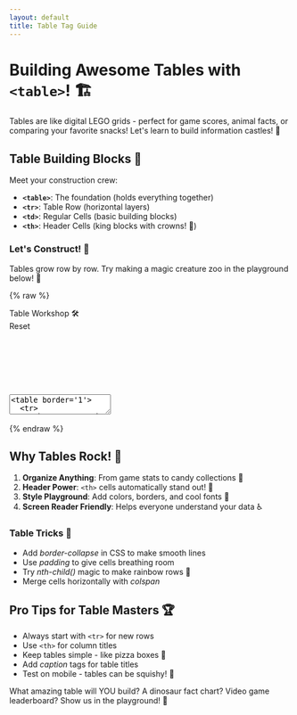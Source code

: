 ```yaml
---
layout: default
title: Table Tag Guide
---
```


# Building Awesome Tables with `<table>`! 🏗️

Tables are like digital LEGO grids - perfect for game scores, animal facts, or comparing your favorite snacks! Let's learn to build information castles! 🏰

## Table Building Blocks 🧱

Meet your construction crew:
- **`<table>`**: The foundation (holds everything together)
- **`<tr>`**: Table Row (horizontal layers)
- **`<td>`**: Regular Cells (basic building blocks)
- **`<th>`**: Header Cells (king blocks with crowns! 👑)

### Let's Construct! 🚧
Tables grow row by row. Try making a magic creature zoo in the playground below! 🦄

{% raw %}
<div class='demo-container'>
  <div class='demo-title'>
    <div>Table Workshop 🛠️</div>
    <div class='reset-button'>Reset</div>
  </div>
  <div class='code-container'>
    <textarea id="code" name="code">
<table border='1'>
  <tr>
    <th>Creature</th>
    <th>Superpower</th>
    <th>Snack</th>
  </tr>
  <tr>
    <td>Sparkle Unicorn</td>
    <td>Rainbow Magic</td>
    <td>Starlight Cookies</td>
  </tr>
  <tr>
    <td>Fire Dragon</td>
    <td>Lava Breath</td>
    <td>Spicy Peppers</td>
  </tr>
</table></textarea>
    <iframe id="preview" style="border:none;"></iframe>
  </div>
</div>

<script>
  // Standard interactive script
  var textarea = document.getElementById('code');
  var initialContent = textarea.value;
  
  document.querySelector('.reset-button').addEventListener('click', function() {
    editor.setValue(initialContent);
    updatePreview();
  });

  var editor = CodeMirror.fromTextArea(document.getElementById('code'), {
    mode: 'xml',
    lineNumbers: true,
    theme: 'dracula',
    matchBrackets: true
  });

  function updatePreview() {
    var iframe = document.getElementById('preview');
    var content = editor.getValue();
    var doc = iframe.contentWindow.document;
    doc.open();
    doc.write(content);
    doc.close();
  }

  editor.on('change', updatePreview);
  updatePreview();
</script>
{% endraw %}

## Why Tables Rock! 🤘

1. **Organize Anything**: From game stats to candy collections 🍭
2. **Header Power**: `<th>` cells automatically stand out! 💪
3. **Style Playground**: Add colors, borders, and cool fonts 🎨
4. **Screen Reader Friendly**: Helps everyone understand your data ♿

### Table Tricks 🎩
- Add _border-collapse_ in CSS to make smooth lines
- Use _padding_ to give cells breathing room
- Try _nth-child()_ magic to make rainbow rows 🌈
- Merge cells horizontally with _colspan_

## Pro Tips for Table Masters 🏆

- Always start with `<tr>` for new rows
- Use `<th>` for column titles
- Keep tables simple - like pizza boxes 🍕
- Add _caption_ tags for table titles
- Test on mobile - tables can be squishy! 📱

What amazing table will YOU build? A dinosaur fact chart? Video game leaderboard? Show us in the playground! 🚀